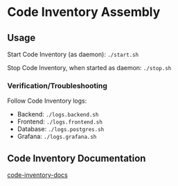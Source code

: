 # Code Inventory Assembly

## Usage

Start Code Inventory (as daemon): `./start.sh`

Stop Code Inventory, when started as daemon: `./stop.sh`

### Verification/Troubleshooting

Follow Code Inventory logs:
* Backend: `./logs.backend.sh`
* Frontend: `./logs.frontend.sh`
* Database: `./logs.postgres.sh`
* Grafana: `./logs.grafana.sh`

## Code Inventory Documentation

[code-inventory-docs](https://github.com/vinlab/vc-inlab-cit-backend/tree/master/docs)

